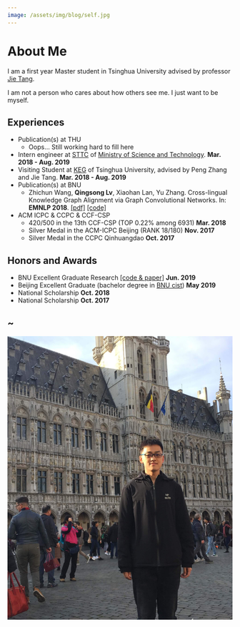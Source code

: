 ```yaml
---
image: /assets/img/blog/self.jpg
---
```


# About Me

I am a first year Master student in Tsinghua University advised by professor [Jie Tang](http://keg.cs.tsinghua.edu.cn/jietang/).
 
I am not a person who cares about how others see me. I just want to be myself.

## Experiences

* Publication(s) at THU
    * Oops... Still working hard to fill here
* Intern engineer at [STTC](https://www.italents.cn/) of [Ministry of Science and Technology](http://www.most.gov.cn/). **Mar. 2018 - Aug. 2019**
* Visiting Student at [KEG](http://keg.cs.tsinghua.edu.cn/) of Tsinghua University, advised by Peng Zhang and Jie Tang. **Mar. 2018 - Aug. 2019**
* Publication(s) at BNU
    * Zhichun Wang, **Qingsong Lv**, Xiaohan Lan, Yu Zhang. Cross-lingual Knowledge Graph Alignment via Graph Convolutional Networks. In: **EMNLP 2018**. [[pdf]](https://www.aclweb.org/anthology/D18-1032) [[code]](https://github.com/1049451037/GCN-Align)
* ACM ICPC & CCPC & CCF-CSP
    * 420/500 in the 13th CCF-CSP (TOP 0.22% among 6931) **Mar. 2018**
    * Silver Medal in the ACM-ICPC Beijing (RANK 18/180) **Nov. 2017**
    * Silver Medal in the CCPC Qinhuangdao **Oct. 2017**

## Honors and Awards

* BNU Excellent Graduate Research [[code & paper]](https://github.com/1049451037/HIN-Align) **Jun. 2019**
* Beijing Excellent Graduate (bachelor degree in [BNU cist](http://cisten.bnu.edu.cn/)) **May 2019**
* National Scholarship **Oct. 2018**
* National Scholarship **Oct. 2017**

## ~

![](/assets/img/blog/self.jpg)
